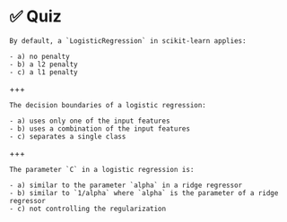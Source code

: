 # ✅ Quiz

```{admonition} Question
By default, a `LogisticRegression` in scikit-learn applies:

- a) no penalty
- b) a l2 penalty
- c) a l1 penalty
```

+++

```{admonition} Question
The decision boundaries of a logistic regression:

- a) uses only one of the input features
- b) uses a combination of the input features
- c) separates a single class
```

+++

```{admonition} Question
The parameter `C` in a logistic regression is:

- a) similar to the parameter `alpha` in a ridge regressor
- b) similar to `1/alpha` where `alpha` is the parameter of a ridge regressor
- c) not controlling the regularization
```
